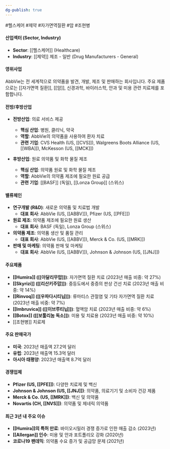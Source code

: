 ```yaml
---
dg-publish: true
---
```

#헬스케어 #제약 #자가면역질환 #암 #조현병 

#### 산업섹터 (Sector, Industry)

- **Sector**: [[헬스케어]] (Healthcare)
- **Industry**: [[제약]] 제조 - 일반 (Drug Manufacturers - General)

#### 영위사업

AbbVie는 전 세계적으로 의약품을 발견, 개발, 제조 및 판매하는 회사입니다. 주요 제품으로는 [[자가면역 질환]], [[암]], 신경과학, 바이러스학, 안과 및 미용 관련 치료제를 포함합니다.

#### 전방/후방산업

- **전방산업**: 의료 서비스 제공
    - **핵심 산업**: 병원, 클리닉, 약국
    - **역할**: AbbVie의 의약품을 사용하여 환자 치료
    - **관련 기업**: CVS Health (US, [[CVS]]), Walgreens Boots Alliance (US, [[WBA]]), McKesson (US, [[MCK]])

- **후방산업**: 원료 의약품 및 화학 물질 제조
    - **핵심 산업**: 의약품 원료 및 화학 물질 제조
    - **역할**: AbbVie의 의약품 제조에 필요한 원료 공급
    - **관련 기업**: [[BASF]] (독일), [[Lonza Group]] (스위스)

#### 밸류체인

- **연구개발 (R&D)**: 새로운 의약품 및 치료법 개발
    - **대표 회사**: AbbVie (US, [[ABBV]]), Pfizer (US, [[PFE]])
- **원료 제조**: 의약품 제조에 필요한 원료 생산
    - **대표 회사**: BASF (독일), Lonza Group (스위스)
- **의약품 제조**: 의약품 생산 및 품질 관리
    - **대표 회사**: AbbVie (US, [[ABBV]]), Merck & Co. (US, [[MRK]])
- **판매 및 마케팅**: 의약품 판매 및 마케팅
    - **대표 회사**: AbbVie (US, [[ABBV]]), Johnson & Johnson (US, [[JNJ]])

#### 주요제품

- **[[Humira]] ([[아달리무맙]])**: 자가면역 질환 치료 (2023년 매출 비중: 약 27%)
- **[[Skyrizi]] ([[리산키주맙]])**: 중등도에서 중증의 판상 건선 치료 (2023년 매출 비중: 약 14%)
- **[[Rinvoq]] ([[우파다시티닙]])**: 류마티스 관절염 및 기타 자가면역 질환 치료 (2023년 매출 비중: 약 7%)
- **[[Imbruvica]] ([[이브루티닙]])**: 혈액암 치료 (2023년 매출 비중: 약 6%)
- **[[Botox]] ([[보툴리눔 독소]])**: 미용 및 치료용 (2023년 매출 비중: 약 10%)
- [[조현병]] 치료제

#### 주요 판매국가

- **미국**: 2023년 매출액 27.2억 달러
- **유럽**: 2023년 매출액 15.3억 달러
- **아시아 태평양**: 2023년 매출액 8.7억 달러

#### 경쟁업체

- **Pfizer (US, [[PFE]])**: 다양한 치료제 및 백신
- **Johnson & Johnson (US, [[JNJ]])**: 의약품, 의료기기 및 소비자 건강 제품
- **Merck & Co. (US, [[MRK]])**: 백신 및 의약품
- **Novartis (CH, [[NVS]])**: 의약품 및 제네릭 의약품

#### 최근 3년 내 주요 이슈

- **[[Humira]]의 특허 만료**: 바이오시밀러 경쟁 증가로 인한 매출 감소 (2023년)
- **[[Allergan]] 인수**: 미용 및 안과 포트폴리오 강화 (2020년)
- **코로나19 팬데믹**: 의약품 수요 증가 및 공급망 문제 (2021년)